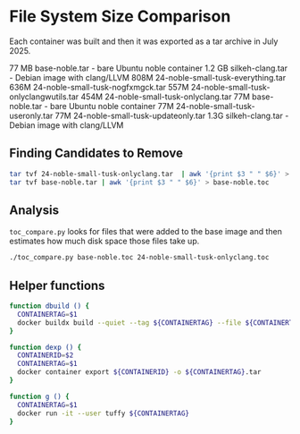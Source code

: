 # File System Size Comparison

Each container was built and then it was exported as a tar archive in July 2025.

77 MB base-noble.tar - bare Ubuntu noble container
1.2 GB silkeh-clang.tar - Debian image with clang/LLVM
808M  24-noble-small-tusk-everything.tar
636M  24-noble-small-tusk-nogfxmgck.tar
557M  24-noble-small-tusk-onlyclangwutils.tar
454M  24-noble-small-tusk-onlyclang.tar
77M base-noble.tar - bare Ubuntu noble container
77M 24-noble-small-tusk-useronly.tar
77M 24-noble-small-tusk-updateonly.tar
1.3G  silkeh-clang.tar - Debian image with clang/LLVM

## Finding Candidates to Remove
```bash
tar tvf 24-noble-small-tusk-onlyclang.tar  | awk '{print $3 " " $6}' > 24-noble-small-tusk-onlyclang.toc
tar tvf base-noble.tar | awk '{print $3 " " $6}' > base-noble.toc
```
## Analysis

`toc_compare.py` looks for files that were added to the base image and then estimates how much disk space those files take up.
```bash
./toc_compare.py base-noble.toc 24-noble-small-tusk-onlyclang.toc  
```

## Helper functions
```bash
function dbuild () {
  CONTAINERTAG=$1
  docker buildx build --quiet --tag ${CONTAINERTAG} --file ${CONTAINERTAG}.Dockerfile .
}

function dexp () {
  CONTAINERID=$2
  CONTAINERTAG=$1
  docker container export ${CONTAINERID} -o ${CONTAINERTAG}.tar
}

function g () {
  CONTAINERTAG=$1
  docker run -it --user tuffy ${CONTAINERTAG}
}
```